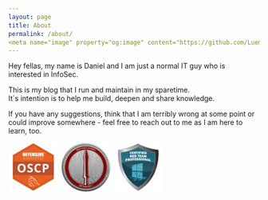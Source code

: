 ```yaml
---
layout: page
title: About
permalink: /about/
<meta name="image" property="og:image" content="https://github.com/LuemmelSec/LuemmelSec.github.io/blob/main/images/bloodhound.png">
---
```

<head>
<meta name="image" property="og:image" content="https://github.com/LuemmelSec/LuemmelSec.github.io/blob/main/images/bloodhound.png?raw=true">  
</head>

Hey fellas, my name is Daniel and I am just a normal IT guy who is interested in InfoSec.  

This is my blog that I run and maintain in my sparetime.  
It´s intention is to help me build, deepen and share knowledge.  

If you have any suggestions, think that I am terribly wrong at some point or could improve somewhere - feel free to reach out to me as I am here to learn, too.  
     
<a href="https://www.youracclaim.com/badges/47725ad5-c23c-470b-9e0e-ed08000bcc1b"><img src="/images/OSCP.png" height="100"/></a>
<a href="https://eu.badgr.com/public/assertions/LbHY7ftfT0KCxyMcYfIa8Q"><img src="/images/CRTO.png" height="100"/></a> 
<a href="https://www.credential.net/e33b655d-0ceb-4c95-9315-f4cfbe1595f4"><img src="/images/CRTP.png" height="100"/></a> 
